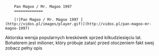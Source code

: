 
        Pan Magoo / Mr. Magoo 1997 
        =============
        
        [![Pan Magoo / Mr. Magoo 1997 ](http://vidos.pl/images/player.gif)](http://vidos.pl/pan-magoo-mr-magoo-1997)
        
        
 Aktorska wersja popularnych kreskówek sprzed kilkudziesięciu lat. Bohaterem jest milioner, który próbuje zataić przed otoczeniem fakt swej zobacz pełny opis
    